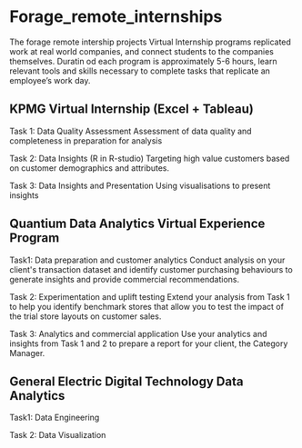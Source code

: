 # Forage_remote_internships
The forage remote intership projects
Virtual Internship programs replicated work at real world companies, and connect students to the companies themselves. Duratin od each program is approximately 5-6 hours, learn relevant tools and skills necessary to complete tasks that replicate an employee’s work day.

## KPMG Virtual Internship (Excel + Tableau)
Task 1: Data Quality Assessment
Assessment of data quality and completeness in preparation for analysis

Task 2: Data Insights (R in R-studio)
Targeting high value customers based on customer demographics and attributes.

Task 3: Data Insights and Presentation
Using visualisations to present insights


## Quantium Data Analytics Virtual Experience Program
Task1: Data preparation and customer analytics
Conduct analysis on your client's transaction dataset and identify customer purchasing behaviours to generate insights and provide commercial recommendations.

Task 2: Experimentation and uplift testing
Extend your analysis from Task 1 to help you identify benchmark stores that allow you to test the impact of the trial store layouts on customer sales.

Task 3: Analytics and commercial application
Use your analytics and insights from Task 1 and 2 to prepare a report for your client, the Category Manager.


## General Electric Digital Technology Data Analytics
Task1: Data Engineering

Task 2: Data Visualization
